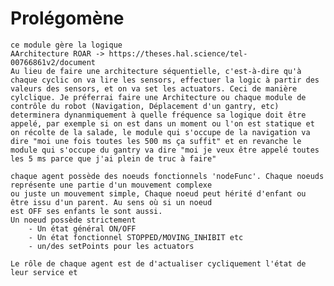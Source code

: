 # Prolégomène
    ce module gère la logique 
    AArchitecture ROAR -> https://theses.hal.science/tel-00766861v2/document
    Au lieu de faire une architecture séquentielle, c'est-à-dire qu'à chaque cyclic on va lire les sensors, effectuer la logic à partir des valeurs des sensors, et on va set les actuators. Ceci de manière cylclique. Je préferrai faire une Architecture ou chaque module de contrôle du robot (Navigation, Déplacement d'un gantry, etc) determinera dynanmiquement à quelle fréquence sa logique doit être appelé, par exemple si on est dans un moment ou l'on est statique et on récolte de la salade, le module qui s'occupe de la navigation va dire "moi une fois toutes les 500 ms ça suffit" et en revanche le module qui s'occupe du gantry va dire "moi je veux être appelé toutes les 5 ms parce que j'ai plein de truc à faire" 

    chaque agent possède des noeuds fonctionnels 'nodeFunc'. Chaque noeuds représente une partie d'un mouvement complexe
    ou juste un mouvement simple, Chaque noeud peut hérité d'enfant ou être issu d'un parent. Au sens où si un noeud
    est OFF ses enfants le sont aussi. 
    Un noeud possède strictement 
        - Un état général ON/OFF
        - Un état fonctionnel STOPPED/MOVING_INHIBIT etc
        - un/des setPoints pour les actuators

    Le rôle de chaque agent est de d'actualiser cycliquement l'état de leur service et 